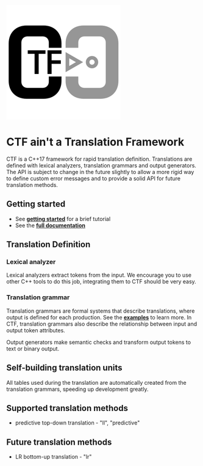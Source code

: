 ![ctf logo](media/ctf-logo-medium.png)

# CTF ain't a Translation Framework

CTF is a C++17 framework for rapid translation definition. Translations are defined with lexical analyzers, translation grammars and output generators. The API is subject to change in the future slightly to allow a more rigid way to define custom error messages and to provide a solid API for future translation methods.

## Getting started

* See **[getting started](docs/getting_started.md)** for a brief tutorial
* See the **[full documentation](http://www.stud.fit.vutbr.cz/~xvitra00/ctf/)**

## Translation Definition
### Lexical analyzer
Lexical analyzers extract tokens from the input. We encourage you to use other C++ tools to do this job, integrating them to CTF should be very easy.

### Translation grammar
Translation grammars are formal systems that describe translations, where output is defined for each production. See the **[examples](docs/translation_grammars.md)** to learn more. In CTF, translation grammars also describe the relationship between input and output token attributes.

Output generators make semantic checks and transform output tokens to text or binary output.

## Self-building translation units

All tables used during the translation are automatically created from the translation grammars,
speeding up development greatly.

## Supported translation methods

* predictive top-down translation - "ll", "predictive"

## Future translation methods

* LR bottom-up translation - "lr"
